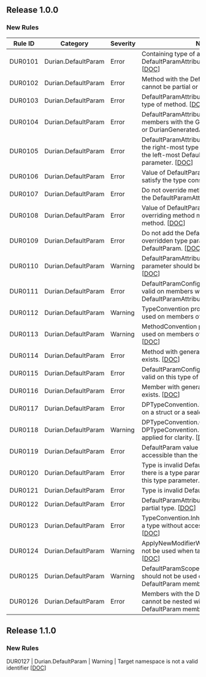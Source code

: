 ﻿## Release 1.0.0

### New Rules
Rule ID | Category | Severity | Notes
--------|----------|----------|-----------------------------------------
DUR0101 | Durian.DefaultParam | Error | Containing type of a member with the DefaultParamAttribute must be partial. [[DOC](https://github.com/piotrstenke/Durian/tree/master/docs/DefaultParam/DUR0101.md)]
DUR0102 | Durian.DefaultParam | Error | Method with the DefaultParamAttribute cannot be partial or extern. [[DOC](https://github.com/piotrstenke/Durian/tree/master/docs/DefaultParam/DUR0102.md)]
DUR0103 | Durian.DefaultParam | Error | DefaultParamAttribute is not valid on this type of method. [[DOC](https://github.com/piotrstenke/Durian/tree/master/docs/DefaultParam/DUR0103.md)]
DUR0104 | Durian.DefaultParam | Error | DefaultParamAttribute cannot be applied to members with the GeneratedCodeAttribute or DurianGeneratedAttribute. [[DOC](https://github.com/piotrstenke/Durian/tree/master/docs/DefaultParam/DUR0104.md)]
DUR0105 | Durian.DefaultParam | Error | DefaultParamAttribute must be placed on the right-most type parameter or right to the left-most DefaultParam type parameter. [[DOC](https://github.com/piotrstenke/Durian/tree/master/docs/DefaultParam/DUR0105.md)]
DUR0106 | Durian.DefaultParam | Error | Value of DefaultParamAttribute does not satisfy the type constraint. [[DOC](https://github.com/piotrstenke/Durian/tree/master/docs/DefaultParam/DUR0106.md)]
DUR0107 | Durian.DefaultParam | Error | Do not override methods generated using the DefaultParamAttribute. [[DOC](https://github.com/piotrstenke/Durian/tree/master/docs/DefaultParam/DUR0107.md)]
DUR0108 | Durian.DefaultParam | Error | Value of DefaultParamAttribute of overriding method must match the base method. [[DOC](https://github.com/piotrstenke/Durian/tree/master/docs/DefaultParam/DUR0108.md)]
DUR0109 | Durian.DefaultParam | Error | Do not add the DefaultParamAttribute on overridden type parameters that are not DefaultParam. [[DOC](https://github.com/piotrstenke/Durian/tree/master/docs/DefaultParam/DUR0109.md)]
DUR0110 | Durian.DefaultParam | Warning | DefaultParamAttribute of overridden type parameter should be added for clarity. [[DOC](https://github.com/piotrstenke/Durian/tree/master/docs/DefaultParam/DUR0110.md)]
DUR0111 | Durian.DefaultParam | Error | DefaultParamConfigurationAttribute is not valid on members without the DefaultParamAttribute. [[DOC](https://github.com/piotrstenke/Durian/tree/master/docs/DefaultParam/DUR0111.md)]
DUR0112 | Durian.DefaultParam | Warning | TypeConvention property should not be used on members other than types. [[DOC](https://github.com/piotrstenke/Durian/tree/master/docs/DefaultParam/DUR0112.md)]
DUR0113 | Durian.DefaultParam | Warning | MethodConvention property should not be used on members other than methods. [[DOC](https://github.com/piotrstenke/Durian/tree/master/docs/DefaultParam/DUR0113.md)]
DUR0114 | Durian.DefaultParam | Error | Method with generated signature already exists. [[DOC](https://github.com/piotrstenke/Durian/tree/master/docs/DefaultParam/DUR0114.md)]
DUR0115 | Durian.DefaultParam | Error | DefaultParamConfigurationAttribute is not valid on this type of method. [[DOC](https://github.com/piotrstenke/Durian/tree/master/docs/DefaultParam/DUR0115.md)]
DUR0116 | Durian.DefaultParam | Error | Member with generated name already exists. [[DOC](https://github.com/piotrstenke/Durian/tree/master/docs/DefaultParam/DUR0116.md)]
DUR0117 | Durian.DefaultParam | Error | DPTypeConvention.Inherit cannot be used on a struct or a sealed type. [[DOC](https://github.com/piotrstenke/Durian/tree/master/docs/DefaultParam/DUR0117.md)]
DUR0118 | Durian.DefaultParam | Warning | DPTypeConvention.Copy or DPTypeConvention.Default should be applied for clarity. [[DOC](https://github.com/piotrstenke/Durian/tree/master/docs/DefaultParam/DUR0118.md)]
DUR0119 | Durian.DefaultParam | Error | DefaultParam value cannot be less accessible than the target member. [[DOC](https://github.com/piotrstenke/Durian/tree/master/docs/DefaultParam/DUR0119.md)]
DUR0120 | Durian.DefaultParam | Error | Type is invalid DefaultParam value when there is a type parameter constrained to this type parameter. [[DOC](https://github.com/piotrstenke/Durian/tree/master/docs/DefaultParam/DUR0120.md)]
DUR0121 | Durian.DefaultParam | Error | Type is invalid DefaultParam value. [[DOC](https://github.com/piotrstenke/Durian/tree/master/docs/DefaultParam/DUR0121.md)]
DUR0122 | Durian.DefaultParam | Error | DefaultParamAttribute cannot be used on a partial type. [[DOC](https://github.com/piotrstenke/Durian/tree/master/docs/DefaultParam/DUR0122.md)]
DUR0123 | Durian.DefaultParam | Error | TypeConvention.Inherit cannot be used on a type without accessible constructor. [[DOC](https://github.com/piotrstenke/Durian/tree/master/docs/DefaultParam/DUR0123.md)]
DUR0124 | Durian.DefaultParam | Warning | ApplyNewModifierWhenPossible should not be used when target is not a child type. [[DOC](https://github.com/piotrstenke/Durian/tree/master/docs/DefaultParam/DUR0124.md)]
DUR0125 | Durian.DefaultParam | Warning | DefaultParamScopedConfigurationAttribute should not be used on types with no DefaultParam members. [[DOC](https://github.com/piotrstenke/Durian/tree/master/docs/DefaultParam/DUR0125.md)]
DUR0126 | Durian.DefaultParam | Error | Members with the DefaultParamAttribute cannot be nested within other DefaultParam members. [[DOC](https://github.com/piotrstenke/Durian/tree/master/docs/DefaultParam/DUR0126.md)]

## Release 1.1.0

### New Rules

 DUR0127 | Durian.DefaultParam | Warning | Target namespace is not a valid identifier [[DOC](https://github.com/piotrstenke/Durian/tree/master/docs/DefaultParam/DUR0127.md)]
